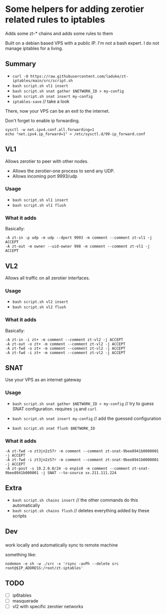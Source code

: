 # Some helpers for adding zerotier related rules to iptables
Adds some zt-* chains and adds some rules to them

Built on a debian based VPS with a public IP. 
I'm not a bash expert. I do not manage iptables for a living. 

## Summary
- `curl -O https://raw.githubusercontent.com/laduke/zt-iptables/main/src/script.sh`
- `bash script.sh vl1 insert`
- `bash script.sh snat gather $NETWORK_ID > my-config`
- `bash script.sh snat insert my-config` 
- `iptables-save` // take a look

There, now your VPS can be an exit to the internet.

Don't forget to enable ip forwarding.

``` shell
sysctl -w net.ipv4.conf.all.forwarding=1 
echo "net.ipv4.ip_forward=1" > /etc/sysctl.d/99-ip_forward.conf
```


## VL1

Allows zerotier to peer with other nodes.

- Allows the zerotier-one process to send any UDP. 
- Allows incoming port 9993/udp

### Usage

- `bash script.sh vl1 insert`
- `bash script.sh vl1 flush`

### What it adds
Basically:

```shell
-A zt-in -p udp -m udp --dport 9993 -m comment --comment zt-vl1 -j ACCEPT
-A zt-out -m owner --uid-owner 998 -m comment --comment zt-vl1 -j ACCEPT
```


## VL2

Allows all traffic on all zerotier interfaces.

### Usage

- `bash script.sh vl2 insert`
- `bash script.sh vl2 flush`

### What it adds
Basically:

``` shell
-A zt-in -i zt+ -m comment --comment zt-vl2 -j ACCEPT
-A zt-out -o zt+ -m comment --comment zt-vl2 -j ACCEPT
-A zt-fwd -o zt+ -m comment --comment zt-vl2 -j ACCEPT
-A zt-fwd -i zt+ -m comment --comment zt-vl2 -j ACCEPT
```

## SNAT
Use your VPS as an internet gateway

### Usage
- `bash script.sh snat gather $NETWORK_ID > my-config` // try to guess SNAT configuration. requires `jq` and `curl` 

- `bash script.sh snat insert my-config` // add the guessed configuration
- `bash script.sh snat flush $NETWORK_ID` 

### What it adds

``` shell
-A zt-fwd -o zt3jn2z57r -m comment --comment zt-snat-9bee8941b0000001 -j ACCEPT
-A zt-fwd -i zt3jn2z57r -m comment --comment zt-snat-9bee8941b0000001 -j ACCEPT
-A zt-post -s 10.2.0.0/24 -o enp1s0 -m comment --comment zt-snat-9bee8941b000001 -j SNAT --to-source xx.211.111.224
```


## Extra

- `bash script.sh chains insert` // the other commands do this automatically
- `bash script.sh chains flush` // deletes everything added by these scripts

## Dev

### 
work locally and automatically sync to remote machine

something like:

```
nodemon -e sh -w ./src -x 'rsync -avPh --delete src root@$IP_ADDRESS:/root/zt-iptables'
```


## TODO
- [ ] ip6tables
- [ ] masquerade
- [ ] vl2 with specific zerotier networks

